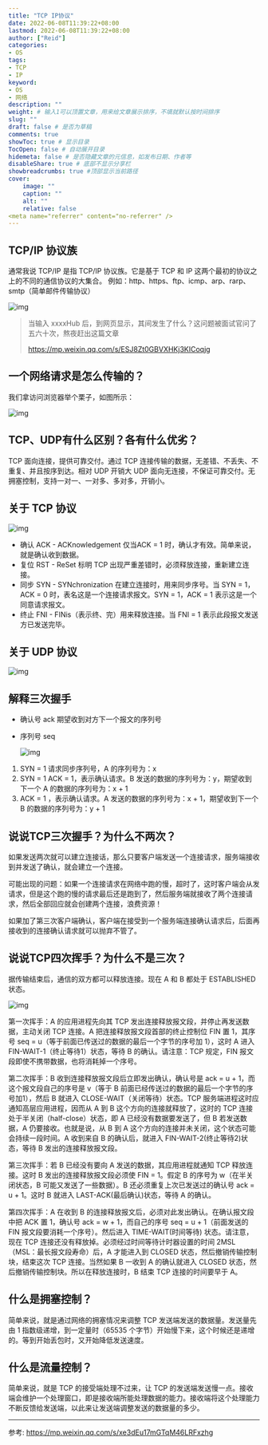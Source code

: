 ```yaml
---
title: "TCP IP协议"
date: 2022-06-08T11:39:22+08:00
lastmod: 2022-06-08T11:39:22+08:00
author: ["Reid"]
categories: 
- OS
tags: 
- TCP
- IP
keyword:
- OS
- 网络
description: ""
weight: # 输入1可以顶置文章，用来给文章展示排序，不填就默认按时间排序
slug: ""
draft: false # 是否为草稿
comments: true
showToc: true # 显示目录
TocOpen: false # 自动展开目录
hidemeta: false # 是否隐藏文章的元信息，如发布日期、作者等
disableShare: true # 底部不显示分享栏
showbreadcrumbs: true #顶部显示当前路径
cover:
    image: ""
    caption: ""
    alt: ""
    relative: false
<meta name="referrer" content="no-referrer" />
---
```

## TCP/IP 协议族

通常我说 TCP/IP 是指 TCP/IP 协议族。它是基于 TCP 和 IP 这两个最初的协议之上的不同的通信协议的大集合。
例如：http、https、ftp、icmp、arp、rarp、smtp（简单邮件传输协议）

![img](https://mmbiz.qpic.cn/mmbiz_png/VVR9iar1ILuNeOwB4d6tZicHHKP4plU4Z875WFgzGLsMqu47EKIn94hDRiaF6WX0dQILGZsDO2rVddAzHkSnqfcrw/640?wx_fmt=png&tp=webp&wxfrom=5&wx_lazy=1&wx_co=1)

>当输入 xxxxHub 后，到网页显示，其间发生了什么？这问题被面试官问了五六十次，熬夜赶出这篇文章
>
>https://mp.weixin.qq.com/s/ESJ8Zt0GBVXHKj3KICoqjg



## 一个网络请求是怎么传输的？

我们拿访问浏览器举个栗子，如图所示：

![img](https://mmbiz.qpic.cn/mmbiz_png/VVR9iar1ILuNeOwB4d6tZicHHKP4plU4Z8b30XibA3yzuFe65Idvr1LP2aOAXcVUUzOQcQUCjOBKLhD4TtT3FOgTA/640?wx_fmt=png&tp=webp&wxfrom=5&wx_lazy=1&wx_co=1)

## TCP、UDP有什么区别？各有什么优劣？

TCP 面向连接，提供可靠交付。通过 TCP 连接传输的数据，无差错、不丢失、不重复、并且按序到达。相对 UDP 开销大
UDP 面向无连接，不保证可靠交付。无拥塞控制，支持一对一、一对多、多对多，开销小。

## 关于 TCP 协议

![img](https://mmbiz.qpic.cn/mmbiz_png/VVR9iar1ILuNeOwB4d6tZicHHKP4plU4Z8bLKdMTorLDhGZ2S9DqFq2aOSHqDKDyepjQa75ExibJib5IAUkpvpzUOA/640?wx_fmt=png&tp=webp&wxfrom=5&wx_lazy=1&wx_co=1)

- 确认 ACK - ACKnowledgement 仅当ACK = 1 时，确认才有效。简单来说，就是确认收到数据。
- 复位 RST - ReSet 标明 TCP 出现严重差错时，必须释放连接，重新建立连接。
- 同步 SYN - SYNchronization 在建立连接时，用来同步序号。当 SYN = 1，ACK = 0 时，表名这是一个连接请求报文。SYN = 1，ACK = 1 表示这是一个同意请求报文。
- 终止 FNI - FINis（表示终、完）用来释放连接。当 FNI = 1 表示此段报文发送方已发送完毕。

## 关于 UDP 协议

![img](https://mmbiz.qpic.cn/mmbiz_png/VVR9iar1ILuNeOwB4d6tZicHHKP4plU4Z8NEibbtzvE1ks9jZzgCzlJckCibyBKQK4Y9FgUKyRgLIOdxibtNRH97xqg/640?wx_fmt=png&tp=webp&wxfrom=5&wx_lazy=1&wx_co=1)

## 解释三次握手

- 确认号 ack 期望收到对方下一个报文的序列号

- 序列号 seq

  ![img](https://mmbiz.qpic.cn/mmbiz_png/VVR9iar1ILuNeOwB4d6tZicHHKP4plU4Z8iag8FwkiaCOf3XsSekQOpkHoCYDhroyV0lsOtSJY7xfbr4lHY5zrEX8Q/640?wx_fmt=png&tp=webp&wxfrom=5&wx_lazy=1&wx_co=1)

1. SYN = 1 请求同步序列号，A 的序列号为：x
2. SYN = 1 ACK = 1，表示确认请求。B 发送的数据的序列号为：y，期望收到 下一个 A 的数据的序列号为：x + 1
3. ACK = 1 ，表示确认请求。A 发送的数据的序列号为：x + 1，期望收到下一个 B 的数据的序列号为：y + 1

## 说说TCP三次握手？为什么不两次？

如果发送两次就可以建立连接话，那么只要客户端发送一个连接请求，服务端接收到并发送了确认，就会建立一个连接。

可能出现的问题：如果一个连接请求在网络中跑的慢，超时了，这时客户端会从发请求，但是这个跑的慢的请求最后还是跑到了，然后服务端就接收了两个连接请求，然后全部回应就会创建两个连接，浪费资源！

如果加了第三次客户端确认，客户端在接受到一个服务端连接确认请求后，后面再接收到的连接确认请求就可以抛弃不管了。

## 说说TCP四次挥手？为什么不是三次？

据传输结束后，通信的双方都可以释放连接。现在 A 和 B 都处于 ESTABLISHED 状态。

![img](https://mmbiz.qpic.cn/mmbiz_png/VVR9iar1ILuNeOwB4d6tZicHHKP4plU4Z8mkh6oljy6jc49HMS8OMlmeQyZXylrBDjIoXpEaibPE5xX42Ovc88WJA/640?wx_fmt=png&tp=webp&wxfrom=5&wx_lazy=1&wx_co=1)

第一次挥手：A 的应用进程先向其 TCP 发出连接释放报文段，并停止再发送数据，主动关闭 TCP 连接。A 把连接释放报文段首部的终止控制位 FIN 置 1，其序号 seq = u（等于前面已传送过的数据的最后一个字节的序号加 1），这时 A 进入 FIN-WAIT-1（终止等待1）状态，等待 B 的确认。请注意：TCP 规定，FIN 报文段即使不携带数据，也将消耗掉一个序号。

第二次挥手：B 收到连接释放报文段后立即发出确认，确认号是 ack = u + 1，而这个报文段自己的序号是 v（等于 B 前面已经传送过的数据的最后一个字节的序号加1），然后 B 就进入 CLOSE-WAIT（关闭等待）状态。TCP 服务端进程这时应通知高层应用进程，因而从 A 到 B 这个方向的连接就释放了，这时的 TCP 连接处于半关闭（half-close）状态，即 A 已经没有数据要发送了，但 B 若发送数据，A 仍要接收。也就是说，从 B 到 A 这个方向的连接并未关闭，这个状态可能会持续一段时间。A 收到来自 B 的确认后，就进入 FIN-WAIT-2(终止等待2)状态，等待 B 发出的连接释放报文段。

第三次挥手：若 B 已经没有要向 A 发送的数据，其应用进程就通知 TCP 释放连接。这时 B 发出的连接释放报文段必须使 FIN = 1。假定 B 的序号为 w（在半关闭状态，B 可能又发送了一些数据）。B 还必须重复上次已发送过的确认号 ack = u + 1。这时 B 就进入 LAST-ACK(最后确认)状态，等待 A 的确认。

第四次挥手：A 在收到 B 的连接释放报文后，必须对此发出确认。在确认报文段中把 ACK 置 1，确认号 ack = w + 1，而自己的序号 seq = u + 1（前面发送的 FIN 报文段要消耗一个序号）。然后进入 TIME-WAIT(时间等待) 状态。请注意，现在 TCP 连接还没有释放掉。必须经过时间等待计时器设置的时间 2MSL（MSL：最长报文段寿命）后，A 才能进入到 CLOSED 状态，然后撤销传输控制块，结束这次 TCP 连接。当然如果 B 一收到 A 的确认就进入 CLOSED 状态，然后撤销传输控制块。所以在释放连接时，B 结束 TCP 连接的时间要早于 A。

## 什么是拥塞控制？

简单来说，就是通过网络的拥塞情况来调整 TCP 发送端发送的数据量。发送量先由 1 指数级递增，到一定量时（65535 个字节）开始慢下来，这个时候还是递增的。等到开始丢包时，又开始降低发送速度。

## 什么是流量控制？

简单来说，就是 TCP 的接受端处理不过来，让 TCP 的发送端发送慢一点。接收端会维护一个处理窗口，即是接收端所能处理数据的能力。接收端将这个处理能力不断反馈给发送端，以此来让发送端调整发送的数据量的多少。

---

参考: https://mp.weixin.qq.com/s/xe3dEu17mGTqM46LRFxzhg